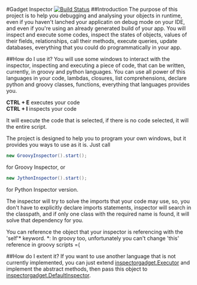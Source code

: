 #Gadget Inspector [![Build Status](https://travis-ci.org/evaldobratti/inspectorgadget.svg?branch=master)](https://travis-ci.org/evaldobratti/inspectorgadget)
##Introduction
The purpose of this project is to help you debugging and analysing your objects in runtime, even if you haven't lanched your applicatin on debug mode on your IDE, and even if you're using an already generated build of your app.
You will inspect and execute some codes, inspect the states of objects, values of their fields, relationships, call their methods, execute queries, update databases, everything that you could do programmatically in your app.

##How do I use it?
You will use some windows to interact with the inspector, inspecting and executing a piece of code, that can be written, currently, in groovy and python languages. You can use all power of this languages in your code, lambdas, closures, list comprehensions, declare python and groovy classes, functions, everything that languages provides you.

**CTRL + E**  executes your code  
**CTRL + I**  inspects your code

It will execute the code that is selected, if there is no code selected, it will the entire script.

The project is designed to help you to program your own windows, but it provides you ways to use as it is.
Just call

```java
new GroovyInspector().start();
```
for Groovy Inspector, or

```java
new JythonInspector().start();
```
for Python Inspector version.

The inspector will try to solve the imports that your code may use, so, you don't have to explicitly declare imports statements, inspector will search in the classpath, and if only one class with the required name is found, it will solve that dependency for you.

You can reference the object that your inspector is referencing with the 'self'\* keyword.
*: In groovy too, unfortunately you can't change 'this' reference in groovy scripts  =(

##How do I extent it?
If you want to use another language that is not currently implemented, you can just extend [inspectorgadget.Executor](https://github.com/evaldobratti/inspectorgadget/blob/master/inspector-gadget-core/src/main/java/inspectorgadget/Executor.java) and implement the abstract methods, then pass this object to [inspectorgadget.DefaultInspector](https://github.com/evaldobratti/inspectorgadget/blob/master/inspector-gadget-core/src/main/java/inspectorgadget/defaults/DefaultInspector.java).